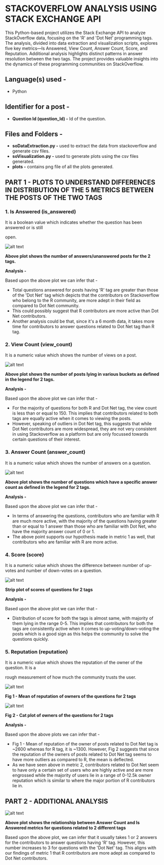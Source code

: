 # STACKOVERFLOW ANALYSIS USING STACK EXCHANGE API
This Python-based project utilizes the Stack Exchange API to analyze StackOverflow data, focusing on the 'R' and 'Dot Net' programming tags. The analysis, divided into data extraction and visualization scripts, explores five key metrics—Is Answered, View Count, Answer Count, Score, and Reputation. Additional analysis highlights distinct patterns in answer resolution between the two tags. The project provides valuable insights into the dynamics of these programming communities on StackOverflow.

## Language(s) used -

- Python

## Identifier for a post -

- **Question Id (question\_Id) -** Id of the question.

## Files and Folders -

- **soDataExtraction.py -** used to extract the data from stackoverflow and generate csv files.
- **soVisualization.py -** used to generate plots using the csv files generated.
- **plots -** contains png file of all the plots generated.

## PART 1 - PLOTS TO UNDERSTAND DIFFERENCES IN DISTRIBUTION OF THE 5 METRICS BETWEEN THE POSTS OF THE TWO TAGS

### 1. Is Answered (is\_answered)

It is a boolean value which indicates whether the question has been answered or is still

open.

![alt text](https://github.com/iamber12/stackOverflowAnalysis/blob/main/plots/is_answered.png)

**Above plot shows the number of answers/unanswered posts for the 2 tags.**

**Analysis -**

Based upon the above plot we can infer that -

- Total questions answered for posts having &#39;R&#39; tag are greater than those of the &#39;Dot Net&#39; tag which depicts that the contributors on Stackoverflow who belong to the R community, are more adept in their field as compared to Dot Net community.
- This could possibly suggest that R contributors are more active than Dot Net contributors.
- Another analysis could be that, since it&#39;s a 6 month data, it takes more time for contributors to answer questions related to Dot Net tag than R tag.

### 2. View Count (view\_count)

It is a numeric value which shows the number of views on a post.

![alt text](https://github.com/iamber12/stackOverflowAnalysis/blob/main/plots/view_count.png)

**Above plot shows the number of posts lying in various buckets as defined in the legend for 2 tags.**

**Analysis -**

Based upon the above plot we can infer that -

- For the majority of questions for both R and Dot Net tag, the view count is less than or equal to 150. This implies that contributors related to both tags are equally active when it comes to viewing the posts.
- However, speaking of outliers in Dot Net tag, this suggests that while Dot Net contributors are more widespread, they are not very consistent in using Stackoverflow as a platform but are only focussed towards certain questions of their interest.

### 3. Answer Count (answer\_count)

It is a numeric value which shows the number of answers on a question.

![alt text](https://github.com/iamber12/stackOverflowAnalysis/blob/main/plots/answer_count.png)

**Above plot shows the number of questions which have a specific answer count as defined in the legend for 2 tags.**

**Analysis -**

Based upon the above plot we can infer that -

- In terms of answering the questions, contributors who are familiar with R are much more active, with the majority of the questions having greater than or equal to 1 answer than those who are familiar with Dot Net, who have the majority answer count of 0 or 1.
- The above point supports our hypothesis made in metric 1 as well, that contributors who are familiar with R are more active.

### 4. Score (score)

It is a numeric value which shows the difference between number of up-votes and number of down-votes on a question.

![alt text](https://github.com/iamber12/stackOverflowAnalysis/blob/main/plots/score.png)

**Strip plot of scores of questions for 2 tags**

**Analysis -**

Based upon the above plot we can infer that -

- Distribution of score for both the tags is almost same, with majority of them lying in the range 0-5. This implies that contributors for both the tags are consistently active when it comes to up-voting/down-voting the posts which is a good sign as this helps the community to solve the questions quickly.

### 5. Reputation (reputation)

It is a numeric value which shows the reputation of the owner of the question. It is a

rough measurement of how much the community trusts the user.

![alt text](https://github.com/iamber12/stackOverflowAnalysis/blob/main/plots/reputation_1.png)

**Fig 1 - Mean of reputation of owners of the questions for 2 tags**

![alt text](https://github.com/iamber12/stackOverflowAnalysis/blob/main/plots/reputation_2.png)

**Fig 2 - Cat plot of owners of the questions for 2 tags**

**Analysis -**

Based upon the above plots we can infer that -

- Fig 1 - Mean of reputation of the owner of posts related to Dot Net tag is ~2600 whereas for R tag, it is ~1300. However, Fig 2 suggests that since the reputation of the owners of posts related to Dot Net tag seems to have more outliers as compared to R, the mean is deflected.
- As we have seen above in metric 2, contributors related to Dot Net seem to have only a certain set of users who are highly active and are more engrossed while the majority of users lie in a range of 0-12.5k owner reputation which is similar to where the major portion of R contributors lie in.

## PART 2 - ADDITIONAL ANALYSIS

![alt text](https://github.com/iamber12/stackOverflowAnalysis/blob/main/plots/additional.png)

**Above plot shows the relationship between Answer Count and Is Answered metrics for questions related to 2 different tags**

Based upon the above plot, we can infer that it usually takes 1 or 2 answers for the contributors to answer questions having &#39;R&#39; tag. However, this number increases to 3 for questions with the &#39;Dot Net&#39; tag. This aligns with our findings of metric 1 that R contributors are more adept as compared to Dot Net contributors.
